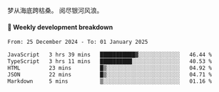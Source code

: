 梦从海底跨枯桑。
阅尽银河风浪。


#### 📝 Weekly development breakdown

<!--START_SECTION:waka-->

```txt
From: 25 December 2024 - To: 01 January 2025

JavaScript   3 hrs 39 mins   ███████████▓░░░░░░░░░░░░░   46.44 %
TypeScript   3 hrs 11 mins   ██████████░░░░░░░░░░░░░░░   40.53 %
HTML         23 mins         █▒░░░░░░░░░░░░░░░░░░░░░░░   04.92 %
JSON         22 mins         █▒░░░░░░░░░░░░░░░░░░░░░░░   04.71 %
Markdown     5 mins          ▒░░░░░░░░░░░░░░░░░░░░░░░░   01.16 %
```

<!--END_SECTION:waka-->



